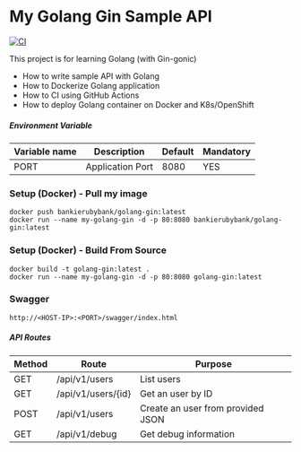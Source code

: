 # My Golang Gin Sample API #
[![CI](https://github.com/bankierubybank/golang-gin/actions/workflows/main.yml/badge.svg?branch=main)](https://github.com/bankierubybank/golang-gin/actions/workflows/main.yml)

This project is for learning Golang (with Gin-gonic)
- How to write sample API with Golang
- How to Dockerize Golang application
- How to CI using GitHub Actions
- How to deploy Golang container on Docker and K8s/OpenShift

##### Environment Variable
| Variable name | Description | Default | Mandatory |
| ------ | ------ | ------ | ------ |
| PORT | Application Port | 8080 | YES |

### Setup (Docker) - Pull my image
```
docker push bankierubybank/golang-gin:latest
docker run --name my-golang-gin -d -p 80:8080 bankierubybank/golang-gin:latest
```

### Setup (Docker) - Build From Source
```
docker build -t golang-gin:latest .
docker run --name my-golang-gin -d -p 80:8080 golang-gin:latest
```

### Swagger
```
http://<HOST-IP>:<PORT>/swagger/index.html
```

##### API Routes
| Method | Route | Purpose |
| ------ | ------ | ------ |
| GET | /api/v1/users | List users |
| GET | /api/v1/users/{id} | Get an user by ID |
| POST | /api/v1/users | Create an user from provided JSON |
| GET | /api/v1/debug | Get debug information |